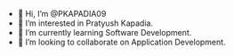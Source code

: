 - 👋 Hi, I’m @PKAPADIA09
- 👀 I’m interested in Pratyush Kapadia.
- 🌱 I’m currently learning Software Development.
- 💞️ I’m looking to collaborate on Application Development.
